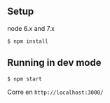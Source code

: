 ## Setup

node  6.x and 7.x

```
$ npm install
```

## Running in dev mode

```
$ npm start
```

Corre en `http://localhost:3000/` 

